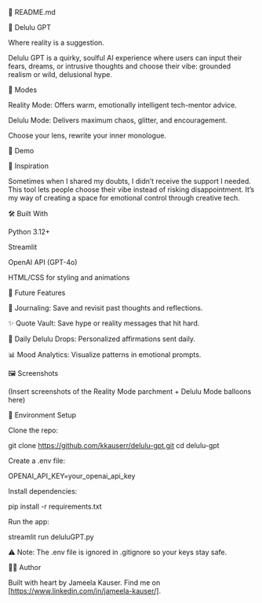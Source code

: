 📖 README.md

🦄 Delulu GPT

Where reality is a suggestion.

Delulu GPT is a quirky, soulful AI experience where users can input their fears, dreams, or intrusive thoughts and choose their vibe: grounded realism or wild, delusional hype.

🧠 Modes

Reality Mode: Offers warm, emotionally intelligent tech-mentor advice.

Delulu Mode: Delivers maximum chaos, glitter, and encouragement.

Choose your lens, rewrite your inner monologue.

🚀 Demo



🎯 Inspiration

Sometimes when I shared my doubts, I didn’t receive the support I needed. This tool lets people choose their vibe instead of risking disappointment. It’s my way of creating a space for emotional control through creative tech.

🛠 Built With

Python 3.12+

Streamlit

OpenAI API (GPT-4o)

HTML/CSS for styling and animations

🔮 Future Features

📝 Journaling: Save and revisit past thoughts and reflections.

✨ Quote Vault: Save hype or reality messages that hit hard.

💌 Daily Delulu Drops: Personalized affirmations sent daily.

📊 Mood Analytics: Visualize patterns in emotional prompts.

🖼 Screenshots

(Insert screenshots of the Reality Mode parchment + Delulu Mode balloons here)

🔐 Environment Setup

Clone the repo:

git clone https://github.com/kkauserr/delulu-gpt.git
cd delulu-gpt

Create a .env file:

OPENAI_API_KEY=your_openai_api_key

Install dependencies:

pip install -r requirements.txt

Run the app:

streamlit run deluluGPT.py

⚠️ Note: The .env file is ignored in .gitignore so your keys stay safe.

👩‍💻 Author

Built with heart by Jameela Kauser. Find me on [https://www.linkedin.com/in/jameela-kauser/].

